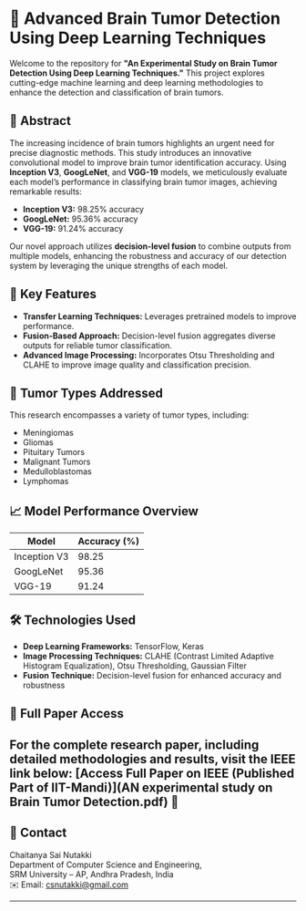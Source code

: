# 🧠 Advanced Brain Tumor Detection Using Deep Learning Techniques

Welcome to the repository for **"An Experimental Study on Brain Tumor Detection Using Deep Learning Techniques."** This project explores cutting-edge machine learning and deep learning methodologies to enhance the detection and classification of brain tumors.

## 📜 Abstract

The increasing incidence of brain tumors highlights an urgent need for precise diagnostic methods. This study introduces an innovative convolutional model to improve brain tumor identification accuracy. Using **Inception V3**, **GoogLeNet**, and **VGG-19** models, we meticulously evaluate each model’s performance in classifying brain tumor images, achieving remarkable results:

- **Inception V3:** 98.25% accuracy
- **GoogLeNet:** 95.36% accuracy
- **VGG-19:** 91.24% accuracy

Our novel approach utilizes **decision-level fusion** to combine outputs from multiple models, enhancing the robustness and accuracy of our detection system by leveraging the unique strengths of each model.

## 🌟 Key Features

- **Transfer Learning Techniques:** Leverages pretrained models to improve performance.
- **Fusion-Based Approach:** Decision-level fusion aggregates diverse outputs for reliable tumor classification.
- **Advanced Image Processing:** Incorporates Otsu Thresholding and CLAHE to improve image quality and classification precision.

## 🧬 Tumor Types Addressed
This research encompasses a variety of tumor types, including:
- Meningiomas
- Gliomas
- Pituitary Tumors
- Malignant Tumors
- Medulloblastomas
- Lymphomas

## 📈 Model Performance Overview

| Model        | Accuracy (%) |
|--------------|--------------|
| Inception V3 | 98.25        |
| GoogLeNet    | 95.36        |
| VGG-19       | 91.24        |

## 🛠️ Technologies Used

- **Deep Learning Frameworks:** TensorFlow, Keras
- **Image Processing Techniques:** CLAHE (Contrast Limited Adaptive Histogram Equalization), Otsu Thresholding, Gaussian Filter
- **Fusion Technique:** Decision-level fusion for enhanced accuracy and robustness

## 📄 Full Paper Access

For the complete research paper, including detailed methodologies and results, visit the IEEE link below:
[Access Full Paper on IEEE (Published Part of IIT-Mandi)](AN experimental study on Brain Tumor Detection.pdf) 🔗
---

## 💌 Contact

Chaitanya Sai Nutakki  
Department of Computer Science and Engineering,  
SRM University – AP, Andhra Pradesh, India  
✉️ Email: csnutakki@gmail.com  

---
